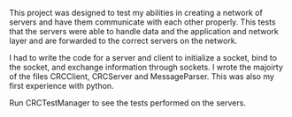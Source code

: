 This project was designed to test my abilities in creating a network of servers and have them communicate with each other properly.
This tests that the servers were able to handle data and the application and network layer and are forwarded to the correct servers on the network.


I had to write the code for a server and client to initialize a socket, bind to the socket, and exchange information through sockets. 
I wrote the majoirty of the files CRCClient, CRCServer and MessageParser. This was also my first experience with python. 

Run CRCTestManager to see the tests performed on the servers. 
